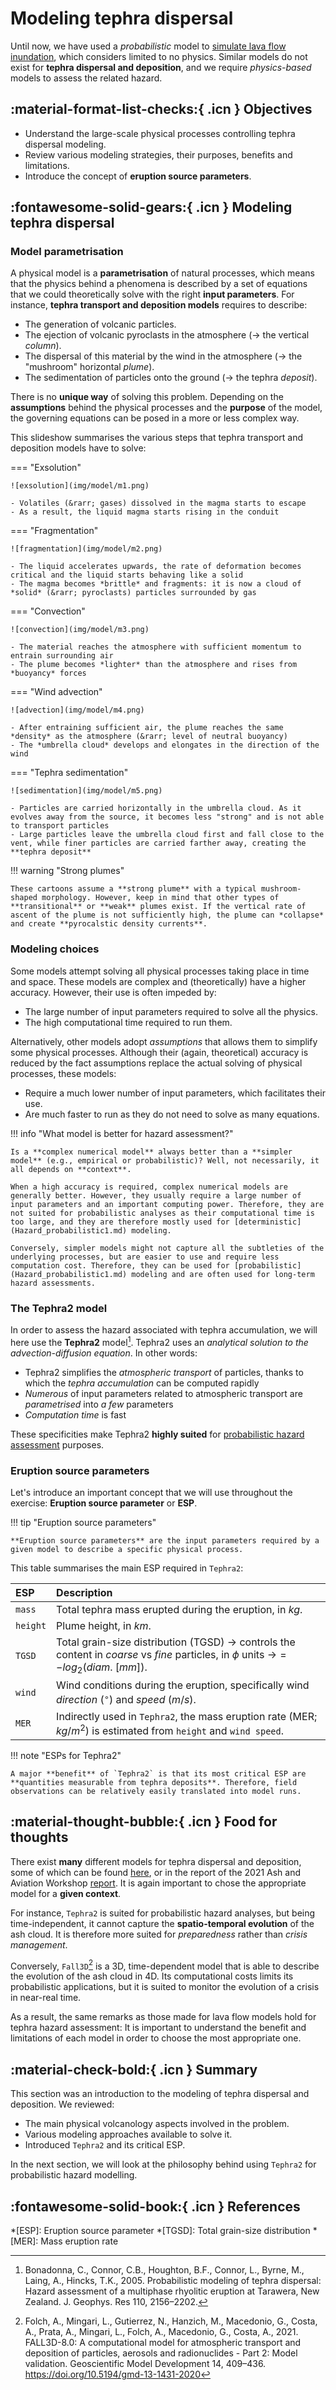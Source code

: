 # Modeling tephra dispersal

Until now, we have used a *probabilistic* model to [simulate lava flow inundation](Hazard_lava_Q-LavHA.md), which considers limited to no physics. Similar models do not exist for **tephra dispersal and deposition**, and we require *physics-based* models to assess the related hazard.

## :material-format-list-checks:{ .icn } Objectives

- Understand the large-scale physical processes controlling tephra dispersal modeling. 
- Review various modeling strategies, their purposes, benefits and limitations.
- Introduce the concept of **eruption source parameters**.

## :fontawesome-solid-gears:{ .icn } Modeling tephra dispersal 

### Model parametrisation 

A physical model is a **parametrisation** of natural processes, which means that the physics behind a phenomena is described by a set of equations that we could theoretically solve with the right **input parameters**. For instance, **tephra transport and deposition models** requires to describe:

- The generation of volcanic particles.
- The ejection of volcanic pyroclasts in the atmosphere (&rarr; the vertical *column*).
- The dispersal of this material by the wind in the atmosphere (&rarr; the "mushroom" horizontal *plume*).
- The sedimentation of particles onto the ground (&rarr; the tephra *deposit*).

There is no **unique way** of solving this problem. Depending on the **assumptions** behind the physical processes and the **purpose** of the model, the governing equations can be posed in a more or less complex way. 

This slideshow summarises the various steps that tephra transport and deposition models have to solve:

=== "Exsolution" 

    ![exsolution](img/model/m1.png)

    - Volatiles (&rarr; gases) dissolved in the magma starts to escape
    - As a result, the liquid magma starts rising in the conduit

=== "Fragmentation"

    ![fragmentation](img/model/m2.png)

    - The liquid accelerates upwards, the rate of deformation becomes critical and the liquid starts behaving like a solid
    - The magma becomes *brittle* and fragments: it is now a cloud of *solid* (&rarr; pyroclasts) particles surrounded by gas

=== "Convection"

    ![convection](img/model/m3.png)

    - The material reaches the atmosphere with sufficient momentum to entrain surrounding air
    - The plume becomes *lighter* than the atmosphere and rises from *buoyancy* forces

=== "Wind advection"

    ![advection](img/model/m4.png)

    - After entraining sufficient air, the plume reaches the same *density* as the atmosphere (&rarr; level of neutral buoyancy)
    - The *umbrella cloud* develops and elongates in the direction of the wind 

=== "Tephra sedimentation"

    ![sedimentation](img/model/m5.png)

    - Particles are carried horizontally in the umbrella cloud. As it evolves away from the source, it becomes less "strong" and is not able to transport particles 
    - Large particles leave the umbrella cloud first and fall close to the vent, while finer particles are carried farther away, creating the **tephra deposit**

!!! warning "Strong plumes"

    These cartoons assume a **strong plume** with a typical mushroom-shaped morphology. However, keep in mind that other types of **transitional** or **weak** plumes exist. If the vertical rate of ascent of the plume is not sufficiently high, the plume can *collapse* and create **pyrocalstic density currents**.

### Modeling choices

Some models attempt solving all physical processes taking place in time and space. These models are complex and (theoretically) have a higher accuracy. However, their use is often impeded by:

- The large number of input parameters required to solve all the physics.
- The high computational time required to run them.

Alternatively, other models adopt *assumptions* that allows them to simplify some physical processes. Although their (again, theoretical) accuracy is reduced by the fact assumptions replace the actual solving of physical processes, these models:

- Require a much lower number of input parameters, which facilitates their use.
- Are much faster to run as they do not need to solve as many equations.

!!! info "What model is better for hazard assessment?"

    Is a **complex numerical model** always better than a **simpler model** (e.g., empirical or probabilistic)? Well, not necessarily, it all depends on **context**.

    When a high accuracy is required, complex numerical models are generally better. However, they usually require a large number of input parameters and an important computing power. Therefore, they are not suited for probabilistic analyses as their computational time is too large, and they are therefore mostly used for [deterministic](Hazard_probabilistic1.md) modeling. 

    Conversely, simpler models might not capture all the subtleties of the underlying processes, but are easier to use and require less computation cost. Therefore, they can be used for [probabilistic](Hazard_probabilistic1.md) modeling and are often used for long-term hazard assessments. 

### The Tephra2 model

In order to assess the hazard associated with tephra accumulation, we will here use the **Tephra2** model[^1]. Tephra2 uses an *analytical solution to the advection-diffusion equation*. In other words:

- Tephra2 simplifies the *atmospheric transport* of particles, thanks to which the *tephra accumulation* can be computed rapidly
- *Numerous* of input parameters related to atmospheric transport are *parametrised* into *a few* parameters
- *Computation time* is fast

These specificities make Tephra2 **highly suited** for [probabilistic hazard assessment](Hazard_probabilistic1.md) purposes.

### Eruption source parameters

Let's introduce an important concept that we will use throughout the exercise: **Eruption source parameter** or **ESP**.

!!! tip "Eruption source parameters"

    **Eruption source parameters** are the input parameters required by a given model to describe a specific physical process.

This table summarises the main ESP required in `Tephra2`:

| ESP | Description |
|:---|:---|
| `mass` | Total tephra mass erupted during the eruption, in $kg$. |
| `height`  | Plume height, in $km$. |
| `TGSD`   | Total grain-size distribution (TGSD) &rarr; controls the content in *coarse* vs *fine* particles, in $\phi$ units &rarr;$=-log_2(diam.\ [mm])$. |
| `wind` | Wind conditions during the eruption, specifically wind *direction* ($^{\circ}$) and *speed* ($m/s$). |
| `MER` | Indirectly used in `Tephra2`, the mass eruption rate (MER; $kg/m^2$) is estimated from `height` and `wind speed`. |

!!! note "ESPs for Tephra2"

    A major **benefit** of `Tephra2` is that its most critical ESP are **quantities measurable from tephra deposits**. Therefore, field observations can be relatively easily translated into model runs.

## :material-thought-bubble:{ .icn } Food for thoughts 

There exist **many** different models for tephra dispersal and deposition, some of which can be found [here](resources.md), or in the report of the 2021 Ash and Aviation Workshop [report](https://www.unige.ch/sciences/terre/CERG-C/international-conferences/workshop/results/). It is again important to chose the appropriate model for a **given context**.

For instance, `Tephra2` is suited for probabilistic hazard analyses, but being time-independent, it cannot capture the **spatio-temporal evolution** of the ash cloud. It is therefore more suited for *preparedness* rather than *crisis management*.

Conversely, `Fall3D`[^2] is a 3D, time-dependent model that is able to describe the evolution of the ash cloud in 4D. Its computational costs limits its probabilistic applications, but it is suited to monitor the evolution of a crisis in near-real time.

As a result, the same remarks as those made for lava flow models hold for tephra hazard assessment: It is important to understand the benefit and limitations of each model in order to choose the most appropriate one.


## :material-check-bold:{ .icn } Summary

This section was an introduction to the modeling of tephra dispersal and deposition. We reviewed:

- The main physical volcanology aspects involved in the problem.
- Various modeling approaches available to solve it.
- Introduced `Tephra2` and its critical ESP.

In the next section, we will look at the philosophy behind using `Tephra2` for probabilistic hazard modelling.

## :fontawesome-solid-book:{ .icn } References 

[^1]: Bonadonna, C., Connor, C.B., Houghton, B.F., Connor, L., Byrne, M., Laing, A., Hincks, T.K., 2005. Probabilistic modeling of tephra dispersal: Hazard assessment of a multiphase rhyolitic eruption at Tarawera, New Zealand. J. Geophys. Res 110, 2156–2202.
[^2]: Folch, A., Mingari, L., Gutierrez, N., Hanzich, M., Macedonio, G., Costa, A., Prata, A., Mingari, L., Folch, A., Macedonio, G., Costa, A., 2021. FALL3D-8.0: A computational model for atmospheric transport and deposition of particles, aerosols and radionuclides - Part 2: Model validation. Geoscientific Model Development 14, 409–436. https://doi.org/10.5194/gmd-13-1431-2020


*[ESP]: Eruption source parameter
*[TGSD]: Total grain-size distribution
*[MER]: Mass eruption rate